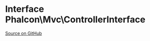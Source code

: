 # Interface **Phalcon\\Mvc\\ControllerInterface**

<a href="https://github.com/phalcon/cphalcon/blob/master/phalcon/mvc/controllerinterface.zep" class="btn btn-default btn-sm">Source on GitHub</a>